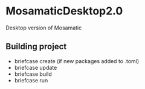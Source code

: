 # MosamaticDesktop2.0
Desktop version of Mosamatic

## Building project
- briefcase create (if new packages added to .toml)
- briefcase update
- briefcase build
- briefcase run